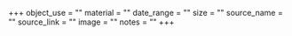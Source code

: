 +++
object_use = ""
material = ""
date_range = ""
size = ""
source_name = ""
source_link = ""
image = ""
notes = ""
+++
